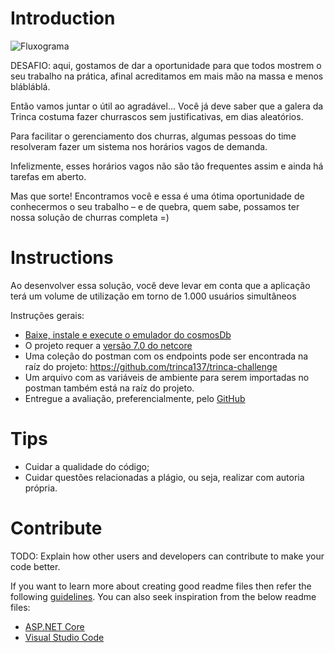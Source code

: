 # Introduction 
![Fluxograma]([URL_da_Imagem](https://github.com/mfmuller70/trinca-challenge/edit/main/MicrosoftTeams-image.png))

DESAFIO: aqui, gostamos de dar a oportunidade para que todos mostrem o seu trabalho na prática, afinal acreditamos em mais mão na massa e menos blábláblá. 

Então vamos juntar o útil ao agradável... Você já deve saber que a galera da Trinca costuma fazer churrascos sem justificativas, em dias aleatórios. 

Para facilitar o gerenciamento dos churras, algumas pessoas do time resolveram fazer um sistema nos horários vagos de demanda. 

Infelizmente, esses horários vagos não são tão frequentes assim e ainda há tarefas em aberto. 

Mas que sorte! Encontramos você e essa é uma ótima oportunidade de conhecermos o seu trabalho – e de quebra, quem sabe, possamos ter nossa solução de churras completa =) 

# Instructions
Ao desenvolver essa solução, você deve levar em conta que a aplicação terá um volume de utilização em torno de 1.000 usuários simultâneos

Instruções gerais:
* [Baixe, instale e execute o emulador do cosmosDb](https://na01.safelinks.protection.outlook.com/?url=https%3A%2F%2Flearn.microsoft.com%2Fpt-br%2Fazure%2Fcosmos-db%2Flocal-emulator%3Ftabs%3Dssl-netstd21&data=05%7C01%7C%7C4d8234d88a034cc69ebd08dbf66b97cf%7C84df9e7fe9f640afb435aaaaaaaaaaaa%7C1%7C0%7C638374714189918435%7CUnknown%7CTWFpbGZsb3d8eyJWIjoiMC4wLjAwMDAiLCJQIjoiV2luMzIiLCJBTiI6Ik1haWwiLCJXVCI6Mn0%3D%7C3000%7C%7C%7C&sdata=iYASCNvCdHMMr%2FCWdFjA%2Biq6Ooge6u%2BEjJ9BPa%2FAdKc%3D&reserved=0)
* O projeto requer a [versão 7.0 do netcore](https://na01.safelinks.protection.outlook.com/?url=https%3A%2F%2Fdotnet.microsoft.com%2Fen-us%2Fdownload%2Fdotnet%2F7.0&data=05%7C01%7C%7C4d8234d88a034cc69ebd08dbf66b97cf%7C84df9e7fe9f640afb435aaaaaaaaaaaa%7C1%7C0%7C638374714189918435%7CUnknown%7CTWFpbGZsb3d8eyJWIjoiMC4wLjAwMDAiLCJQIjoiV2luMzIiLCJBTiI6Ik1haWwiLCJXVCI6Mn0%3D%7C3000%7C%7C%7C&sdata=oNg1ck4UHly2KPZuH5L4B9GaI6%2BNAd3IYApgSv013LQ%3D&reserved=0)
* Uma coleção do postman com os endpoints pode ser encontrada na raíz do projeto: https://github.com/trinca137/trinca-challenge
* Um arquivo com as variáveis de ambiente para serem importadas no postman também está na raíz do projeto.
* Entregue a avaliação, preferencialmente, pelo [GitHub](https://na01.safelinks.protection.outlook.com/?url=https%3A%2F%2Fdotnet.microsoft.com%2Fen-us%2Fdownload%2Fdotnet%2F7.0&data=05%7C01%7C%7C4d8234d88a034cc69ebd08dbf66b97cf%7C84df9e7fe9f640afb435aaaaaaaaaaaa%7C1%7C0%7C638374714189918435%7CUnknown%7CTWFpbGZsb3d8eyJWIjoiMC4wLjAwMDAiLCJQIjoiV2luMzIiLCJBTiI6Ik1haWwiLCJXVCI6Mn0%3D%7C3000%7C%7C%7C&sdata=oNg1ck4UHly2KPZuH5L4B9GaI6%2BNAd3IYApgSv013LQ%3D&reserved=0)

# Tips
* Cuidar a qualidade do código;
* Cuidar questões relacionadas a plágio, ou seja, realizar com autoria própria. 

# Contribute
TODO: Explain how other users and developers can contribute to make your code better. 

If you want to learn more about creating good readme files then refer the following [guidelines](https://docs.microsoft.com/en-us/azure/devops/repos/git/create-a-readme?view=azure-devops). You can also seek inspiration from the below readme files:
- [ASP.NET Core](https://github.com/aspnet/Home)
- [Visual Studio Code](https://github.com/Microsoft/vscode)

